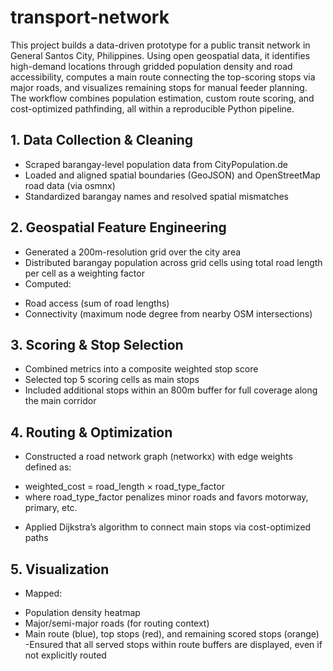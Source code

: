 # transport-network
This project builds a data-driven prototype for a public transit network in General Santos City, Philippines. Using open geospatial data, it identifies high-demand locations through gridded population density and road accessibility, computes a main route connecting the top-scoring stops via major roads, and visualizes remaining stops for manual feeder planning. The workflow combines population estimation, custom route scoring, and cost-optimized pathfinding, all within a reproducible Python pipeline.

## 1. Data Collection & Cleaning
* Scraped barangay-level population data from CityPopulation.de
* Loaded and aligned spatial boundaries (GeoJSON) and OpenStreetMap road data (via osmnx)
* Standardized barangay names and resolved spatial mismatches

## 2. Geospatial Feature Engineering
* Generated a 200m-resolution grid over the city area
* Distributed barangay population across grid cells using total road length per cell as a weighting factor
* Computed:
- Road access (sum of road lengths)
- Connectivity (maximum node degree from nearby OSM intersections)

## 3. Scoring & Stop Selection
* Combined metrics into a composite weighted stop score
* Selected top 5 scoring cells as main stops
* Included additional stops within an 800m buffer for full coverage along the main corridor

## 4. Routing & Optimization
* Constructed a road network graph (networkx) with edge weights defined as:
- weighted_cost = road_length × road_type_factor
- where road_type_factor penalizes minor roads and favors motorway, primary, etc.
* Applied Dijkstra’s algorithm to connect main stops via cost-optimized paths

## 5. Visualization
* Mapped:
- Population density heatmap
- Major/semi-major roads (for routing context)
- Main route (blue), top stops (red), and remaining scored stops (orange)
-Ensured that all served stops within route buffers are displayed, even if not explicitly routed

